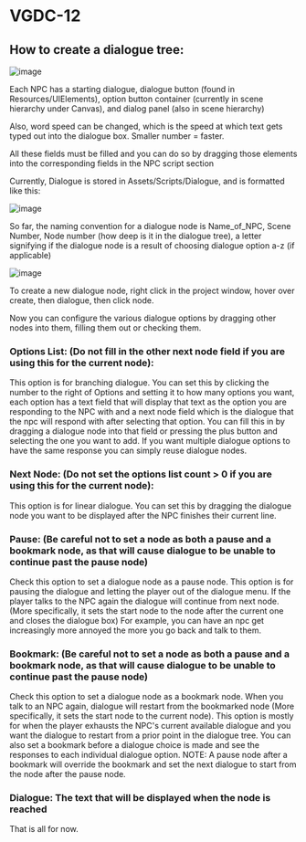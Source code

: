 # VGDC-12

## How to create a dialogue tree:

![image](https://github.com/user-attachments/assets/0f540ded-535a-40c9-aadc-bee143c63c6c)

Each NPC has a starting dialogue, dialogue button (found in Resources/UIElements), option button container (currently in scene hierarchy under Canvas), and dialog panel (also in scene hierarchy)

Also, word speed can be changed, which is the speed at which text gets typed out into the dialogue box. Smaller number = faster.

All these fields must be filled and you can do so by dragging those elements into the corresponding fields in the NPC script section

Currently, Dialogue is stored in Assets/Scripts/Dialogue, and is formatted like this:

![image](https://github.com/user-attachments/assets/36e94b17-0e9d-4e2e-981d-8f9f68447cc3)

So far, the naming convention for a dialogue node is Name_of_NPC, Scene Number, Node number (how deep is it in the dialogue tree), a letter signifying if the dialogue node is a result of choosing dialogue option a-z (if applicable)

![image](https://github.com/user-attachments/assets/2a2855c2-17da-471e-aac3-68ad0e571d8c)

To create a new dialogue node, right click in the project window, hover over create, then dialogue, then click node.

Now you can configure the various dialogue options by dragging other nodes into them, filling them out or checking them.

### Options List: (Do not fill in the other next node field if you are using this for the current node): 
This option is for branching dialogue. You can set this by clicking the number to the right of Options and setting it to how many options you want, each option has a text field that will display that text as the option you are responding to the NPC with and a next node field which is the dialogue that the npc will respond with after selecting that option. You can fill this in by dragging a dialogue node into that field or pressing the plus button and selecting the one you want to add. If you want multiple dialogue options to have the same response you can simply reuse dialogue nodes.

### Next Node: (Do not set the options list count > 0 if you are using this for the current node):
This option is for linear dialogue. You can set this by dragging the dialogue node you want to be displayed after the NPC finishes their current line.

### Pause: (Be careful not to set a node as both a pause and a bookmark node, as that will cause dialogue to be unable to continue past the pause node)
Check this option to set a dialogue node as a pause node. This option is for pausing the dialogue and letting the player out of the dialogue menu. If the player talks to the NPC again the dialogue will continue from next node. (More specifically, it sets the start node to the node after the current one and closes the dialogue box) For example, you can have an npc get increasingly more annoyed the more you go back and talk to them. 

### Bookmark: (Be careful not to set a node as both a pause and a bookmark node, as that will cause dialogue to be unable to continue past the pause node)
Check this option to set a dialogue node as a bookmark node. When you talk to an NPC again, dialogue will restart from the bookmarked node (More specifically, it sets the start node to the current node). This option is mostly for when the player exhausts the NPC's current available dialogue and you want the dialogue to restart from a prior point in the dialogue tree. You can also set a bookmark before a dialogue choice is made and see the responses to each individual dialogue option. NOTE: A pause node after a bookmark will override the bookmark and set the next dialogue to start from the node after the pause node.

### Dialogue: The text that will be displayed when the node is reached

That is all for now.
